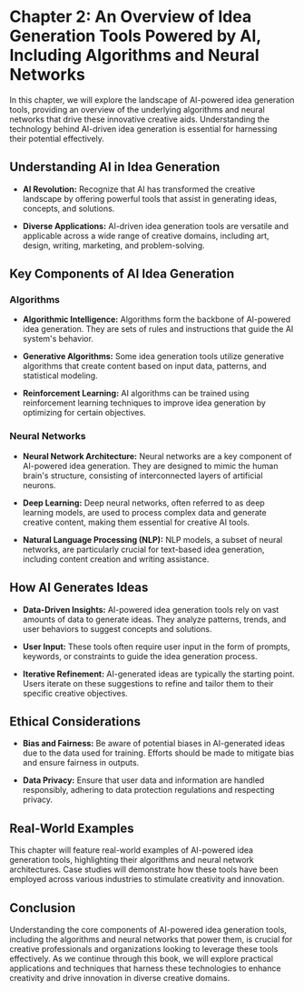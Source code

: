Chapter 2: An Overview of Idea Generation Tools Powered by AI, Including Algorithms and Neural Networks
=======================================================================================================

In this chapter, we will explore the landscape of AI-powered idea generation tools, providing an overview of the underlying algorithms and neural networks that drive these innovative creative aids. Understanding the technology behind AI-driven idea generation is essential for harnessing their potential effectively.

Understanding AI in Idea Generation
-----------------------------------

* **AI Revolution:** Recognize that AI has transformed the creative landscape by offering powerful tools that assist in generating ideas, concepts, and solutions.

* **Diverse Applications:** AI-driven idea generation tools are versatile and applicable across a wide range of creative domains, including art, design, writing, marketing, and problem-solving.

Key Components of AI Idea Generation
------------------------------------

### Algorithms

* **Algorithmic Intelligence:** Algorithms form the backbone of AI-powered idea generation. They are sets of rules and instructions that guide the AI system's behavior.

* **Generative Algorithms:** Some idea generation tools utilize generative algorithms that create content based on input data, patterns, and statistical modeling.

* **Reinforcement Learning:** AI algorithms can be trained using reinforcement learning techniques to improve idea generation by optimizing for certain objectives.

### Neural Networks

* **Neural Network Architecture:** Neural networks are a key component of AI-powered idea generation. They are designed to mimic the human brain's structure, consisting of interconnected layers of artificial neurons.

* **Deep Learning:** Deep neural networks, often referred to as deep learning models, are used to process complex data and generate creative content, making them essential for creative AI tools.

* **Natural Language Processing (NLP):** NLP models, a subset of neural networks, are particularly crucial for text-based idea generation, including content creation and writing assistance.

How AI Generates Ideas
----------------------

* **Data-Driven Insights:** AI-powered idea generation tools rely on vast amounts of data to generate ideas. They analyze patterns, trends, and user behaviors to suggest concepts and solutions.

* **User Input:** These tools often require user input in the form of prompts, keywords, or constraints to guide the idea generation process.

* **Iterative Refinement:** AI-generated ideas are typically the starting point. Users iterate on these suggestions to refine and tailor them to their specific creative objectives.

Ethical Considerations
----------------------

* **Bias and Fairness:** Be aware of potential biases in AI-generated ideas due to the data used for training. Efforts should be made to mitigate bias and ensure fairness in outputs.

* **Data Privacy:** Ensure that user data and information are handled responsibly, adhering to data protection regulations and respecting privacy.

Real-World Examples
-------------------

This chapter will feature real-world examples of AI-powered idea generation tools, highlighting their algorithms and neural network architectures. Case studies will demonstrate how these tools have been employed across various industries to stimulate creativity and innovation.

Conclusion
----------

Understanding the core components of AI-powered idea generation tools, including the algorithms and neural networks that power them, is crucial for creative professionals and organizations looking to leverage these tools effectively. As we continue through this book, we will explore practical applications and techniques that harness these technologies to enhance creativity and drive innovation in diverse creative domains.
